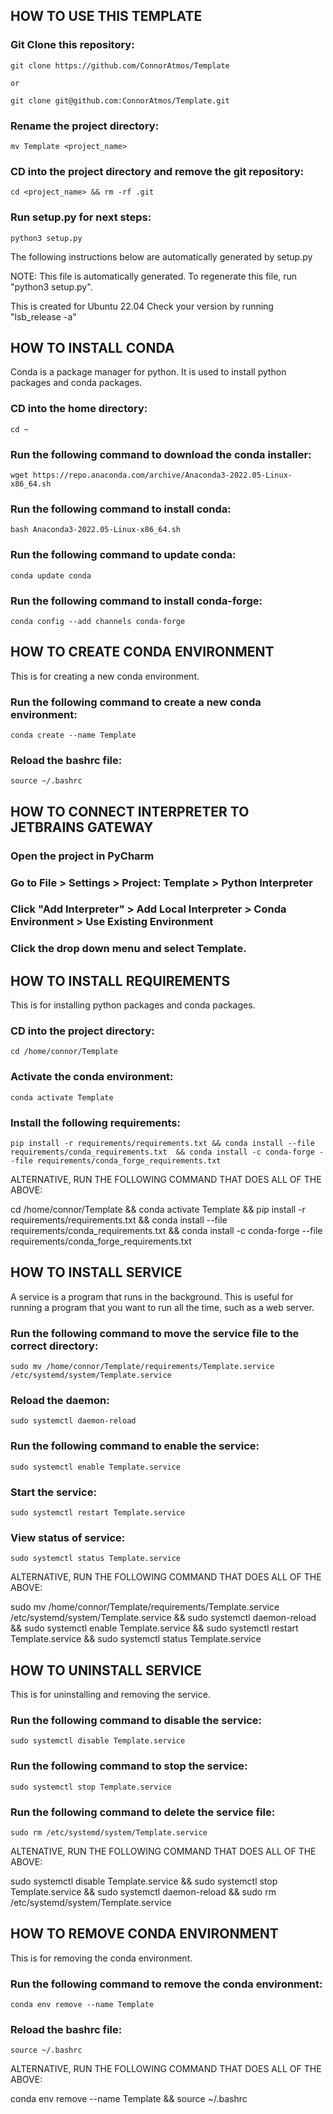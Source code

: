 
## HOW TO USE THIS TEMPLATE ##


### Git Clone this repository: ###

    git clone https://github.com/ConnorAtmos/Template

    or

    git clone git@github.com:ConnorAtmos/Template.git


### Rename the project directory: ###

    mv Template <project_name>


### CD into the project directory and remove the git repository: ###

    cd <project_name> && rm -rf .git


### Run setup.py for next steps: ###

    python3 setup.py


The following instructions below are automatically generated by setup.py







NOTE: This file is automatically generated. To regenerate this file, run "python3 setup.py".





This is created for Ubuntu 22.04 Check your version by running "lsb_release -a"




## HOW TO INSTALL CONDA ##


Conda is a package manager for python. It is used to install python packages and conda packages.


### CD into the home directory: ###

    cd ~


### Run the following command to download the conda installer: ###

    wget https://repo.anaconda.com/archive/Anaconda3-2022.05-Linux-x86_64.sh


### Run the following command to install conda: ###

    bash Anaconda3-2022.05-Linux-x86_64.sh


### Run the following command to update conda: ###

    conda update conda


### Run the following command to install conda-forge: ###

    conda config --add channels conda-forge




## HOW TO CREATE CONDA ENVIRONMENT ##


This is for creating a new conda environment.


### Run the following command to create a new conda environment: ###

    conda create --name Template


### Reload the bashrc file: ###

    source ~/.bashrc

    



## HOW TO CONNECT INTERPRETER TO JETBRAINS GATEWAY ##


### Open the project in PyCharm ###


### Go to File > Settings > Project: Template > Python Interpreter ###


### Click "Add Interpreter" > Add Local Interpreter > Conda Environment > Use Existing Environment ###


### Click the drop down menu and select Template. ###




## HOW TO INSTALL REQUIREMENTS ##


This is for installing python packages and conda packages.


### CD into the project directory: ###

    cd /home/connor/Template


### Activate the conda environment: ###

    conda activate Template


### Install the following requirements: ###

    pip install -r requirements/requirements.txt && conda install --file requirements/conda_requirements.txt  && conda install -c conda-forge --file requirements/conda_forge_requirements.txt


ALTERNATIVE, RUN THE FOLLOWING COMMAND THAT DOES ALL OF THE ABOVE:

cd /home/connor/Template && conda activate Template && pip install -r requirements/requirements.txt && conda install --file requirements/conda_requirements.txt  && conda install -c conda-forge --file requirements/conda_forge_requirements.txt




## HOW TO INSTALL SERVICE ##


A service is a program that runs in the background. This is useful for running a program that you want to run all the time, such as a web server.


### Run the following command to move the service file to the correct directory: ###

    sudo mv /home/connor/Template/requirements/Template.service /etc/systemd/system/Template.service


### Reload the daemon: ###

    sudo systemctl daemon-reload    


### Run the following command to enable the service: ###

    sudo systemctl enable Template.service


### Start the service: ###

    sudo systemctl restart Template.service


### View status of service: ###

    sudo systemctl status Template.service


ALTERNATIVE, RUN THE FOLLOWING COMMAND THAT DOES ALL OF THE ABOVE:

sudo mv /home/connor/Template/requirements/Template.service /etc/systemd/system/Template.service && sudo systemctl daemon-reload && sudo systemctl enable Template.service && sudo systemctl restart Template.service && sudo systemctl status Template.service




## HOW TO UNINSTALL SERVICE ##


This is for uninstalling and removing the service.


### Run the following command to disable the service: ###

    sudo systemctl disable Template.service


### Run the following command to stop the service: ###

    sudo systemctl stop Template.service


### Run the following command to delete the service file: ###

    sudo rm /etc/systemd/system/Template.service


ALTENATIVE, RUN THE FOLLOWING COMMAND THAT DOES ALL OF THE ABOVE:

sudo systemctl disable Template.service && sudo systemctl stop Template.service && sudo systemctl daemon-reload && sudo rm /etc/systemd/system/Template.service




## HOW TO REMOVE CONDA ENVIRONMENT ##


This is for removing the conda environment.


### Run the following command to remove the conda environment: ###

    conda env remove --name Template


### Reload the bashrc file: ###

    source ~/.bashrc


ALTERNATIVE, RUN THE FOLLOWING COMMAND THAT DOES ALL OF THE ABOVE:

conda env remove --name Template && source ~/.bashrc





